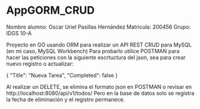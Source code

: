 # AppGORM_CRUD

Nombre alumno: Oscar Uriel Pasillas Hernández
Matricula: 200456
Grupo: IDGS 10-A

Proyecto en GO usando ORM para realizar un API REST CRUD para MySQL (en mi caso, MySQL Workbench)
Para probarlo utilice POSTMAN para hacer las peticiones con la siguiente escrtuctura del json, sea para crear nuevo registro o actualizar:

{
    "Title": "Nueva Tarea",
    "Completed": false
}

Al realizar un DELETE, se elimina el formato json en POSTMAN o revisar en http://localhost:8080/api/v1/todos/ 
Pero en la base de datos solo se registra la fecha de eliminación y el registro permanece.
